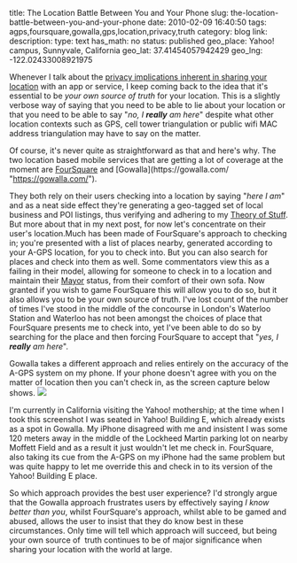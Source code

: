 title: The Location Battle Between You and Your Phone 
slug: the-location-battle-between-you-and-your-phone
date: 2010-02-09 16:40:50
tags: agps,foursquare,gowalla,gps,location,privacy,truth
category: blog
link: 
description: 
type: text
has_math: no
status: published
geo_place:  Yahoo! campus, Sunnyvale, California
geo_lat: 37.41454057942429
geo_lng: -122.02433008921975

Whenever I talk about the [privacy implications inherent in sharing your location](https://www.slideshare.net/vicchi/moving-lbs-beyond-mobile "https://www.slideshare.net/vicchi/moving-lbs-beyond-mobile") with an app or service, I keep coming back to the idea that it's essential to be *your own source of truth* for your location. This is a slightly verbose way of saying that you need to be able to lie about your location or that you need to be able to say "*no, I* ***really*** *am here*" despite what other location contexts such as GPS, cell tower triangulation or public wifi MAC address triangulation may have to say on the matter.

Of course, it's never quite as straightforward as that and here's why. The two location based mobile services that are getting a lot of coverage at the moment are [FourSquare](https://foursquare.com/ "https://foursquare.com/") and [Gowalla](https://gowalla.com/ "https://gowalla.com/"). 

<!-- TEASER_END -->

They both rely on their users checking into a location by saying "*here I am*" and as a neat side effect they're generating a geo-tagged set of local business and POI listings, thus verifying and adhering to my [Theory of Stuff](/2010/02/01/the-theory-of-stuff/ "/2010/02/01/the-theory-of-stuff/"). But more about that in my next post, for now let's concentrate on their user's location.Much has been made of FourSquare's approach to checking in; you're presented with a list of places nearby, generated according to your A-GPS location, for you to check into. But you can also search for places and check into them as well. Some commentators view this as a failing in their model, allowing for someone to check in to a location and maintain their [Mayor](https://foursquare.com/help/ "https://foursquare.com/help/") status, from their comfort of their own sofa. Now granted if you wish to game FourSquare this will allow you to do so, but it also allows you to be your own source of truth. I've lost count of the number of times I've stood in the middle of the concourse in London's Waterloo Station and Waterloo has not been amongst the choices of place that FourSquare presents me to check into, yet I've been able to do so by searching for the place and then forcing FourSquare to accept that "*yes, I **really** am here*".

Gowalla takes a different approach and relies entirely on the accuracy of the A-GPS system on my phone. If your phone doesn't agree with you on the matter of location then you can't check in, as the screen capture below shows. ![](https://posterous.com/getfile/files.posterous.com/vicchi/UWM7UmZtuxfnwsGtb7D07S2eSArtx49QGTAqyQJ2c8KrWVYYJrDkq8vPrK5v/IMG_3255.png) 

I'm currently in California visiting the Yahoo! mothership; at the time when I took this screenshot I was seated in Yahoo! Building E, which already exists as a spot in Gowalla. My iPhone disagreed with me and insistent I was some 120 meters away in the middle of the Lockheed Martin parking lot on nearby Moffett Field and as a result it just wouldn't let me check in. FourSquare, also taking its cue from the A-GPS on my iPhone had the same problem but was quite happy to let me override this and check in to its version of the Yahoo! Building E place.

So which approach provides the best user experience? I'd strongly argue that the Gowalla approach frustrates users by effectively saying *I know better than you*, whilst FourSquare's approach, whilst able to be gamed and abused, allows the user to insist that they do know best in these circumstances. Only time will tell which approach will succeed, but being your own source of  truth continues to be of major significance when sharing your location with the world at large. 
